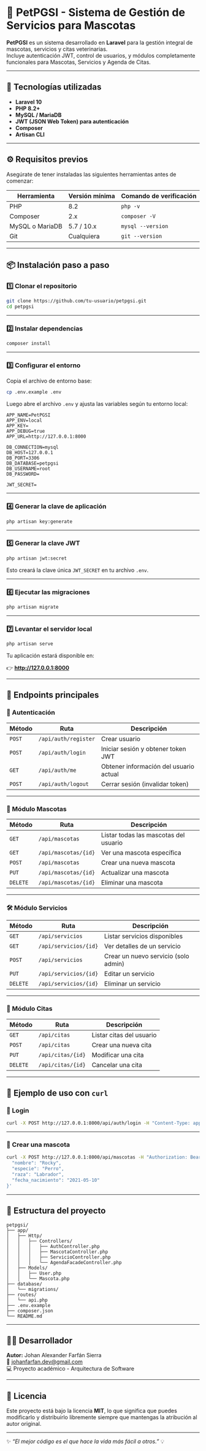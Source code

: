 # 🐾 PetPGSI - Sistema de Gestión de Servicios para Mascotas

**PetPGSI** es un sistema desarrollado en **Laravel** para la gestión integral de mascotas, servicios y citas veterinarias.  
Incluye autenticación JWT, control de usuarios, y módulos completamente funcionales para Mascotas, Servicios y Agenda de Citas.

---

## 🚀 Tecnologías utilizadas

- **Laravel 10**
- **PHP 8.2+**
- **MySQL / MariaDB**
- **JWT (JSON Web Token) para autenticación**
- **Composer**
- **Artisan CLI**

---

## ⚙️ Requisitos previos

Asegúrate de tener instaladas las siguientes herramientas antes de comenzar:

| Herramienta | Versión mínima | Comando de verificación |
|--------------|----------------|--------------------------|
| PHP | 8.2 | `php -v` |
| Composer | 2.x | `composer -V` |
| MySQL o MariaDB | 5.7 / 10.x | `mysql --version` |
| Git | Cualquiera | `git --version` |

---

## 📦 Instalación paso a paso

### 1️⃣ Clonar el repositorio

```bash
git clone https://github.com/tu-usuario/petpgsi.git
cd petpgsi
```

---

### 2️⃣ Instalar dependencias

```bash
composer install
```

---

### 3️⃣ Configurar el entorno

Copia el archivo de entorno base:

```bash
cp .env.example .env
```

Luego abre el archivo `.env` y ajusta las variables según tu entorno local:

```env
APP_NAME=PetPGSI
APP_ENV=local
APP_KEY=
APP_DEBUG=true
APP_URL=http://127.0.0.1:8000

DB_CONNECTION=mysql
DB_HOST=127.0.0.1
DB_PORT=3306
DB_DATABASE=petpgsi
DB_USERNAME=root
DB_PASSWORD=

JWT_SECRET=
```

---

### 4️⃣ Generar la clave de aplicación

```bash
php artisan key:generate
```

---

### 5️⃣ Generar la clave JWT

```bash
php artisan jwt:secret
```

Esto creará la clave única `JWT_SECRET` en tu archivo `.env`.

---

### 6️⃣ Ejecutar las migraciones

```bash
php artisan migrate
```

---

### 7️⃣ Levantar el servidor local

```bash
php artisan serve
```

Tu aplicación estará disponible en:

👉 **http://127.0.0.1:8000**

---

## 🧠 Endpoints principales

### 🔐 Autenticación

| Método | Ruta | Descripción |
|---------|------|-------------|
| `POST` | `/api/auth/register` | Crear usuario |
| `POST` | `/api/auth/login` | Iniciar sesión y obtener token JWT |
| `GET`  | `/api/auth/me` | Obtener información del usuario actual |
| `POST` | `/api/auth/logout` | Cerrar sesión (invalidar token) |

---

### 🐶 Módulo Mascotas

| Método | Ruta | Descripción |
|---------|------|-------------|
| `GET` | `/api/mascotas` | Listar todas las mascotas del usuario |
| `GET` | `/api/mascotas/{id}` | Ver una mascota específica |
| `POST` | `/api/mascotas` | Crear una nueva mascota |
| `PUT` | `/api/mascotas/{id}` | Actualizar una mascota |
| `DELETE` | `/api/mascotas/{id}` | Eliminar una mascota |

---

### 🛠️ Módulo Servicios

| Método | Ruta | Descripción |
|---------|------|-------------|
| `GET` | `/api/servicios` | Listar servicios disponibles |
| `GET` | `/api/servicios/{id}` | Ver detalles de un servicio |
| `POST` | `/api/servicios` | Crear un nuevo servicio (solo admin) |
| `PUT` | `/api/servicios/{id}` | Editar un servicio |
| `DELETE` | `/api/servicios/{id}` | Eliminar un servicio |

---

### 📅 Módulo Citas

| Método | Ruta | Descripción |
|---------|------|-------------|
| `GET` | `/api/citas` | Listar citas del usuario |
| `POST` | `/api/citas` | Crear una nueva cita |
| `PUT` | `/api/citas/{id}` | Modificar una cita |
| `DELETE` | `/api/citas/{id}` | Cancelar una cita |

---

## 🧪 Ejemplo de uso con `curl`

### 🔑 Login

```bash
curl -X POST http://127.0.0.1:8000/api/auth/login -H "Content-Type: application/json" -d '{"email": "usuario@correo.com", "password": "123456"}'
```

---

### 🐾 Crear una mascota

```bash
curl -X POST http://127.0.0.1:8000/api/mascotas -H "Authorization: Bearer <TOKEN>" -H "Content-Type: application/json" -d '{
  "nombre": "Rocky",
  "especie": "Perro",
  "raza": "Labrador",
  "fecha_nacimiento": "2021-05-10"
}'
```

---

## 💾 Estructura del proyecto

```plaintext
petpgsi/
├── app/
│   ├── Http/
│   │   ├── Controllers/
│   │   │   ├── AuthController.php
│   │   │   ├── MascotaController.php
│   │   │   ├── ServicioController.php
│   │   │   └── AgendaFacadeController.php
│   ├── Models/
│   │   ├── User.php
│   │   └── Mascota.php
├── database/
│   └── migrations/
├── routes/
│   └── api.php
├── .env.example
├── composer.json
└── README.md
```

---

## 👨‍💻 Desarrollador

**Autor:** Johan Alexander Farfán Sierra  
📧 johanfarfan.dev@gmail.com  
💻 Proyecto académico - Arquitectura de Software

---

## 📜 Licencia

Este proyecto está bajo la licencia **MIT**, lo que significa que puedes modificarlo y distribuirlo libremente siempre que mantengas la atribución al autor original.

---

✨ *“El mejor código es el que hace la vida más fácil a otros.”* 💡
